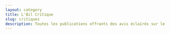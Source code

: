 ```yaml
---
layout: category
title: L'Œil Critique
slug: critiques
description: Toutes les publications offrants des avis éclairés sur le Septième art.
---
```

